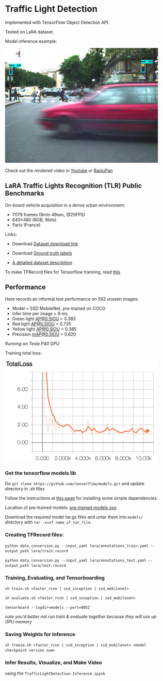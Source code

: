 [//]: # (Image References)
[i3738]: ./examples/frame_003738.jpg
[aloss]: ./examples/TotLoss.png

# Traffic Light Detection

Implemented with TensorFlow Object Detection API. 

Tested on LaRA dataset.

Model inference example:

![alt-text][i3738]

Check out the rendered video in 
[Youtube](https://youtu.be/BcPy9m__bY4) or 
[BaiduPan](https://pan.baidu.com/s/1slwWdBJ)


## LaRA Traffic Lights Recognition (TLR) Public Benchmarks

On-board vehicle acquisition in a dense urban environment:

- 11179 frames (8min 49sec, @25FPS)
- 640×480 (RGB, 8bits)
- Paris (France)

Links:

- Download [Dataset download link](http://s150102174.onlinehome.fr/Lara/files/Lara_UrbanSeq1_JPG.zip)

- Download [Ground truth labels](http://s150102174.onlinehome.fr/Lara/files/Lara_UrbanSeq1_GroundTruth_GT.txt)

- [A detailed dataset description](http://www.lara.prd.fr/benchmarks/trafficlightsrecognition)

To make TFRecord files for Tensorflow tranning, read [this](lara/README.md)


## Performance

Here records an informal test performance on 592 unseen images:

- Model = SSD MobileNet, pre-trained on COCO 
- Infer time per image = 9 ms 
- Green  light AP@0.5IOU = 0.385
- Red    light AP@0.5IOU = 0.725
- Yellow light AP@0.5IOU = 0.385
- Precision   mAP@0.5IOU = 0.620

*Running on Tesla P40 GPU*

Training total loss:

![alt-text][aloss]


### Get the tensorflow models lib

Do `git clone https://github.com/tensorflow/models.git` and update directory in .sh files

Follow the instructions at [this page](https://github.com/tensorflow/models/blob/master/research/object_detection/g3doc/installation.md) for installing some simple dependencies.

Location of pre-trained models:
[pre-trained models zoo](https://github.com/tensorflow/models/blob/master/research/object_detection/g3doc/detection_model_zoo.md)

Download the required model tar.gz files and untar them into `models/` directory with `tar -xvzf name_of_tar_file`.


### Creating TFRecord files:

`python data_conversion.py --input_yaml lara/annotations_train.yaml --output_path lara/train.record`

`python data_conversion.py --input_yaml lara/annotations_test.yaml --output_path lara/test.record`


### Training, Evaluating, and Tensorboarding

`sh train.sh <faster_rcnn | ssd_inception | ssd_mobilenet>`

`sh evaluate.sh <faster_rcnn | ssd_inception | ssd_mobilenet>`

`tensorboard --logdir=models --port=8052`

*note you'd better not run train & evaluate together because they will use up GPU memory*


### Saving Weights for Inference

`sh freeze.sh <faster_rcnn | ssd_inception | ssd_mobilenet> <model checkpoint version num>`


### Infer Results, Visualize, and Make Video
using the `TrafficLightDetection-Inference.ipynb`


###